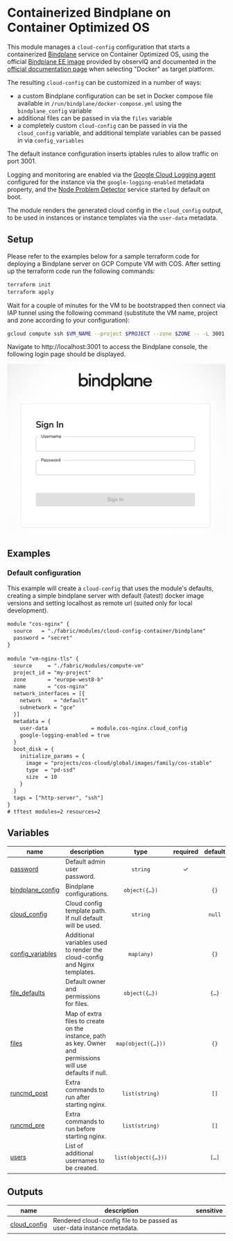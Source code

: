 # Containerized Bindplane on Container Optimized OS

This module manages a `cloud-config` configuration that starts a containerized [Bindplane](https://observiq.com/solutions) service on Container Optimized OS, using the official [Bindplane EE image](https://hub.docker.com/r/observiq/bindplane-ee) provided by observIQ and documented in the [official documentation page](https://observiq.com/download) when selecting "Docker" as target platform.

The resulting `cloud-config` can be customized in a number of ways:

- a custom Bindplane configuration can be set in Docker compose file available in `/run/bindplane/docker-compose.yml` using the `bindplane_config` variable
- additional files can be passed in via the `files` variable
- a completely custom `cloud-config` can be passed in via the `cloud_config` variable, and additional template variables can be passed in via `config_variables`

The default instance configuration inserts iptables rules to allow traffic on port 3001.

Logging and monitoring are enabled via the [Google Cloud Logging agent](https://cloud.google.com/container-optimized-os/docs/how-to/logging) configured for the instance via the `google-logging-enabled` metadata property, and the [Node Problem Detector](https://cloud.google.com/container-optimized-os/docs/how-to/monitoring) service started by default on boot.

The module renders the generated cloud config in the `cloud_config` output, to be used in instances or instance templates via the `user-data` metadata.

## Setup

Please refer to the examples below for a sample terraform code for deploying a Bindplane server on GCP Compute VM with COS. After setting up the terraform code run the following commands:

```bash
terraform init
terraform apply
```

Wait for a couple of minutes for the VM to be bootstrapped then connect via IAP tunnel using the following command (substitute the VM name, project and zone according to your configuration):

```bash
gcloud compute ssh $VM_NAME --project $PROJECT --zone $ZONE -- -L 3001:127.0.0.1:3001 -N -q -f
```

Navigate to http://localhost:3001 to access the Bindplane console, the following login page should be displayed.

<p align="center">
  <img src="./images/login.png" alt="Bindplane Login page">
</p>

## Examples

### Default configuration

This example will create a `cloud-config` that uses the module's defaults, creating a simple bindplane server with default (latest) docker image versions and setting localhost as remote url (suited only for local development).

```hcl
module "cos-nginx" {
  source   = "./fabric/modules/cloud-config-container/bindplane"
  password = "secret"
}

module "vm-nginx-tls" {
  source     = "./fabric/modules/compute-vm"
  project_id = "my-project"
  zone       = "europe-west8-b"
  name       = "cos-nginx"
  network_interfaces = [{
    network    = "default"
    subnetwork = "gce"
  }]
  metadata = {
    user-data              = module.cos-nginx.cloud_config
    google-logging-enabled = true
  }
  boot_disk = {
    initialize_params = {
      image = "projects/cos-cloud/global/images/family/cos-stable"
      type  = "pd-ssd"
      size  = 10
    }
  }
  tags = ["http-server", "ssh"]
}
# tftest modules=2 resources=2
```

<!-- BEGIN TFDOC -->
## Variables

| name | description | type | required | default |
|---|---|:---:|:---:|:---:|
| [password](variables.tf#L63) | Default admin user password. | <code>string</code> | ✓ |  |
| [bindplane_config](variables.tf#L17) | Bindplane configurations. | <code title="object&#40;&#123;&#10;  remote_url                      &#61; optional&#40;string, &#34;localhost&#34;&#41;&#10;  bindplane_server_image          &#61; optional&#40;string, &#34;us-central1-docker.pkg.dev&#47;observiq-containers&#47;bindplane&#47;bindplane-ee:latest&#34;&#41;&#10;  bindplane_transform_agent_image &#61; optional&#40;string, &#34;us-central1-docker.pkg.dev&#47;observiq-containers&#47;bindplane&#47;bindplane-transform-agent:latest&#34;&#41;&#10;  bindplane_prometheus_image      &#61; optional&#40;string, &#34;us-central1-docker.pkg.dev&#47;observiq-containers&#47;bindplane&#47;bindplane-prometheus:1.56.0&#34;&#41;&#10;&#125;&#41;">object&#40;&#123;&#8230;&#125;&#41;</code> |  | <code>&#123;&#125;</code> |
| [cloud_config](variables.tf#L29) | Cloud config template path. If null default will be used. | <code>string</code> |  | <code>null</code> |
| [config_variables](variables.tf#L35) | Additional variables used to render the cloud-config and Nginx templates. | <code>map&#40;any&#41;</code> |  | <code>&#123;&#125;</code> |
| [file_defaults](variables.tf#L41) | Default owner and permissions for files. | <code title="object&#40;&#123;&#10;  owner       &#61; string&#10;  permissions &#61; string&#10;&#125;&#41;">object&#40;&#123;&#8230;&#125;&#41;</code> |  | <code title="&#123;&#10;  owner       &#61; &#34;root&#34;&#10;  permissions &#61; &#34;0644&#34;&#10;&#125;">&#123;&#8230;&#125;</code> |
| [files](variables.tf#L53) | Map of extra files to create on the instance, path as key. Owner and permissions will use defaults if null. | <code title="map&#40;object&#40;&#123;&#10;  content     &#61; string&#10;  owner       &#61; string&#10;  permissions &#61; string&#10;&#125;&#41;&#41;">map&#40;object&#40;&#123;&#8230;&#125;&#41;&#41;</code> |  | <code>&#123;&#125;</code> |
| [runcmd_post](variables.tf#L68) | Extra commands to run after starting nginx. | <code>list&#40;string&#41;</code> |  | <code>&#91;&#93;</code> |
| [runcmd_pre](variables.tf#L74) | Extra commands to run before starting nginx. | <code>list&#40;string&#41;</code> |  | <code>&#91;&#93;</code> |
| [users](variables.tf#L80) | List of additional usernames to be created. | <code title="list&#40;object&#40;&#123;&#10;  username &#61; string,&#10;  uid      &#61; number,&#10;&#125;&#41;&#41;">list&#40;object&#40;&#123;&#8230;&#125;&#41;&#41;</code> |  | <code title="&#91;&#10;&#93;">&#91;&#8230;&#93;</code> |

## Outputs

| name | description | sensitive |
|---|---|:---:|
| [cloud_config](outputs.tf#L17) | Rendered cloud-config file to be passed as user-data instance metadata. |  |
<!-- END TFDOC -->
